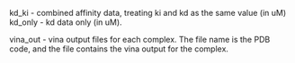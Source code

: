 kd_ki - combined affinity data, treating ki and kd as the same value (in uM)
kd_only - kd data only (in uM).

vina_out - vina output files for each complex.  The file name is the PDB code, and the file contains the vina output for the complex.